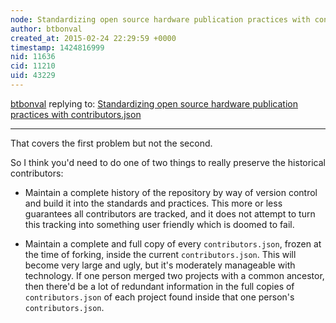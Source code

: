 ```yaml
---
node: Standardizing open source hardware publication practices with contributors.json
author: btbonval
created_at: 2015-02-24 22:29:59 +0000
timestamp: 1424816999
nid: 11636
cid: 11210
uid: 43229
---
```




[btbonval](../profile/btbonval) replying to: [Standardizing open source hardware publication practices with contributors.json](../notes/warren/02-24-2015/standardizing-open-source-hardware-publication-practices-with-contributors-json)

----
That covers the first problem but not the second.

So I think you'd need to do one of two things to really preserve the historical contributors:

* Maintain a complete history of the repository by way of version control and build it into the standards and practices. This more or less guarantees all contributors are tracked, and it does not attempt to turn this tracking into something user friendly which is doomed to fail.

* Maintain a complete and full copy of every `contributors.json`, frozen at the time of forking, inside the current `contributors.json`. This will become very large and ugly, but it's moderately manageable with technology. If one person merged two projects with a common ancestor, then there'd be a lot of redundant information in the full copies of `contributors.json` of each project found inside that one person's `contributors.json`.